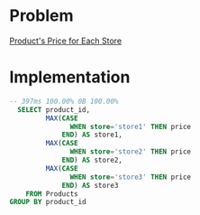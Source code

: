 # Problem

[Product's Price for Each Store](https://leetcode.com/problems/products-price-for-each-store/)

# Implementation

```sql
-- 397ms 100.00% 0B 100.00%
  SELECT product_id,
         MAX(CASE 
               WHEN store='store1' THEN price
             END) AS store1,
         MAX(CASE 
               WHEN store='store2' THEN price
             END) AS store2,
         MAX(CASE 
               WHEN store='store3' THEN price
             END) AS store3
    FROM Products 
GROUP BY product_id
```
